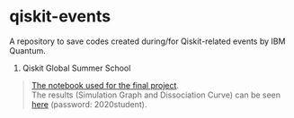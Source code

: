 # qiskit-events
A repository to save codes created during/for Qiskit-related events by IBM Quantum.

1. Qiskit Global Summer School
> [The notebook used for the final project](https://github.com/eraraya-ricardo/qiskit-events/blob/main/Qiskit%20Global%20Summer%20School/Qiskit%20Summer%20School%20Final%20Project%20VQE.ipynb). <br>
> The results (Simulation Graph and Dissociation Curve) can be seen [here](https://qgssshowcase.squarespace.com/showcase-part-2/team-104-quantasean) (password: 2020student).
